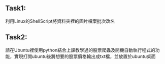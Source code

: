 ## Task1:
利用Linux的ShellScript將資料夾裡的圖片檔案批次改名

## Task2:
請在Ubuntu裡使用python結合上課教學過的股票爬蟲及開機自動執行程式的功能，實現打開ubuntu後將想要的股票價格輸出成txt檔，並放置於ubuntu桌面